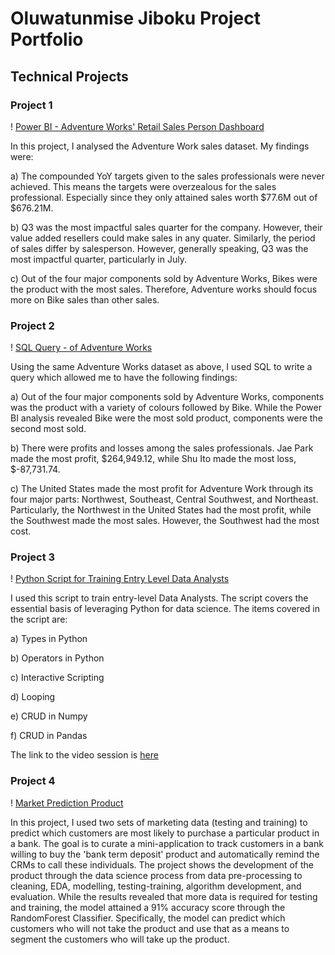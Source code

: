 # Oluwatunmise Jiboku Project Portfolio

## Technical Projects 

### Project 1
! [Power BI - Adventure Works' Retail Sales Person Dashboard](https://github.com/Jiboku-Oluwatunmise/Hankali-Data-Senior-Power-Bi-)

In this project, I analysed the Adventure Work sales dataset. My findings were: 


a) The compounded YoY targets given to the sales professionals were never achieved. This means the targets were overzealous for the sales professional. Especially since they only attained sales worth $77.6M out of $676.21M. 

b) Q3 was the most impactful sales quarter for the company. However, their value added resellers could make sales in any quater. Similarly, the period of sales differ by salesperson. However, generally speaking, Q3 was the most impactful quarter, particularly in July.

c) Out of the four major components sold by Adventure Works, Bikes were the product with the most sales. Therefore, Adventure works should focus more on Bike sales than other sales. 


### Project 2

! [SQL Query - of Adventure Works](https://github.com/Jiboku-Oluwatunmise/Hankali-Data-Senior-SQL)

Using the same Adventure Works dataset as above, I used SQL to write a query which allowed me to have the following findings: 


a) Out of the four major components sold by Adventure Works, components was the product with a variety of colours followed by Bike. While the Power BI analysis revealed Bike were the most sold product, components were the second most sold. 

b) There were profits and losses among the sales professionals. Jae Park made the most profit, $264,949.12, while Shu Ito made the most loss, $-87,731.74. 

c) The United States made the most profit for Adventure Work through its four major parts: Northwest, Southeast, Central Southwest, and Northeast. Particularly, the Northwest in the United States had the most profit, while the Southwest made the most sales. However, the Southwest had the most cost. 

### Project 3

! [Python Script for Training Entry Level Data Analysts](https://github.com/Jiboku-Oluwatunmise/Hankali-Data-Senior-Python-Script) 

I used this script to train entry-level Data Analysts. The script covers the essential basis of leveraging Python for data science. The items covered in the script are: 

a) Types in Python

b) Operators in Python

c) Interactive Scripting

d) Looping

e) CRUD in Numpy

f) CRUD in Pandas

The link to the video session is [here](https://drive.google.com/file/d/1-w4V5bClBA4dCVKE8ewUbEQd_sNBn0l5/view?usp=sharing)

### Project 4

! [Market Prediction Product](https://github.com/Jiboku-Oluwatunmise/marketing-prediction-product) 

In this project, I used two sets of marketing data (testing and training) to predict which customers are most likely to purchase a particular product in a bank. The goal  is to curate a mini-application to track customers in a bank willing to buy the 'bank term deposit' product and automatically remind the CRMs to call these individuals. The project shows the development of the product through the data science process from data pre-processing to cleaning, EDA, modelling, testing-training, algorithm development, and evaluation. While the results revealed that more data is required for testing and training, the model attained a 91% accuracy score through the RandomForest Classifier. Specifically, the model can predict which customers who will not take the product and use that as a means to segment the customers who will take up the product. 


